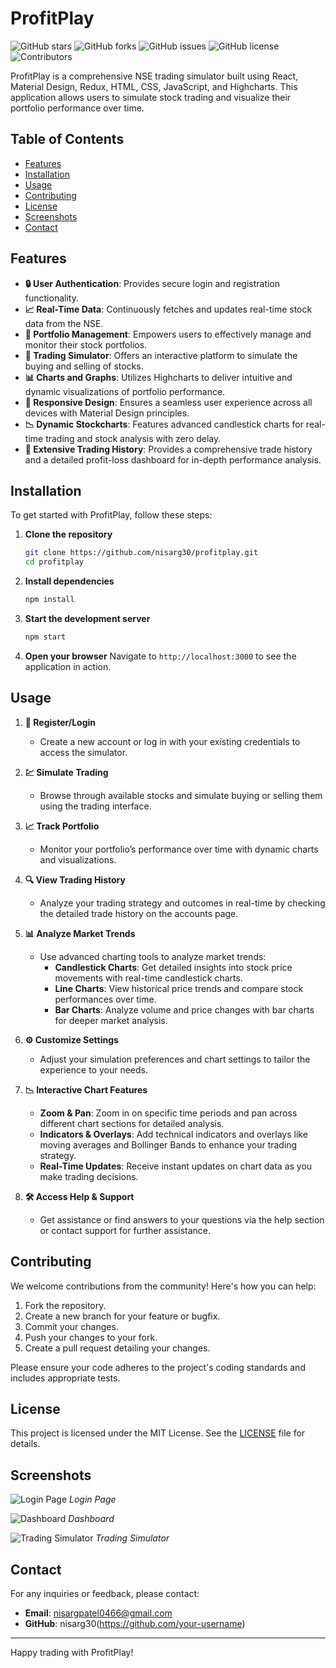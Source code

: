 # ProfitPlay

![GitHub stars](https://img.shields.io/github/stars/nisarg30/profitplay)
![GitHub forks](https://img.shields.io/github/forks/nisarg30/profitplay)
![GitHub issues](https://img.shields.io/github/issues/nisarg30/profitplay)
![GitHub license](https://img.shields.io/github/license/nisarg30/profitplay)
![Contributors](https://img.shields.io/github/contributors/nisarg30/profitplay)

ProfitPlay is a comprehensive NSE trading simulator built using React, Material Design, Redux, HTML, CSS, JavaScript, and Highcharts. This application allows users to simulate stock trading and visualize their portfolio performance over time.

## Table of Contents

- [Features](#features)
- [Installation](#installation)
- [Usage](#usage)
- [Contributing](#contributing)
- [License](#license)
- [Screenshots](#screenshots)
- [Contact](#contact)

## Features

- **🔒 User Authentication**: Provides secure login and registration functionality.
- **📈 Real-Time Data**: Continuously fetches and updates real-time stock data from the NSE.
- **💼 Portfolio Management**: Empowers users to effectively manage and monitor their stock portfolios.
- **🛒 Trading Simulator**: Offers an interactive platform to simulate the buying and selling of stocks.
- **📊 Charts and Graphs**: Utilizes Highcharts to deliver intuitive and dynamic visualizations of portfolio performance.
- **📱 Responsive Design**: Ensures a seamless user experience across all devices with Material Design principles.
- **📉 Dynamic Stockcharts**: Features advanced candlestick charts for real-time trading and stock analysis with zero delay.
- **📜 Extensive Trading History**: Provides a comprehensive trade history and a detailed profit-loss dashboard for in-depth performance analysis.

## Installation

To get started with ProfitPlay, follow these steps:

1. **Clone the repository**
    ```bash
    git clone https://github.com/nisarg30/profitplay.git
    cd profitplay
    ```

2. **Install dependencies**
    ```bash
    npm install
    ```

3. **Start the development server**
    ```bash
    npm start
    ```

4. **Open your browser**
    Navigate to `http://localhost:3000` to see the application in action.

## Usage

1. **📝 Register/Login**
   - Create a new account or log in with your existing credentials to access the simulator.

2. **💹 Simulate Trading**
   - Browse through available stocks and simulate buying or selling them using the trading interface.

3. **📈 Track Portfolio**
   - Monitor your portfolio’s performance over time with dynamic charts and visualizations.

4. **🔍 View Trading History**
   - Analyze your trading strategy and outcomes in real-time by checking the detailed trade history on the accounts page.

5. **📊 Analyze Market Trends**
   - Use advanced charting tools to analyze market trends:
     - **Candlestick Charts**: Get detailed insights into stock price movements with real-time candlestick charts.
     - **Line Charts**: View historical price trends and compare stock performances over time.
     - **Bar Charts**: Analyze volume and price changes with bar charts for deeper market analysis.

6. **⚙️ Customize Settings**
   - Adjust your simulation preferences and chart settings to tailor the experience to your needs.

7. **📉 Interactive Chart Features**
   - **Zoom & Pan**: Zoom in on specific time periods and pan across different chart sections for detailed analysis.
   - **Indicators & Overlays**: Add technical indicators and overlays like moving averages and Bollinger Bands to enhance your trading strategy.
   - **Real-Time Updates**: Receive instant updates on chart data as you make trading decisions.

8. **🛠️ Access Help & Support**
   - Get assistance or find answers to your questions via the help section or contact support for further assistance.


## Contributing

We welcome contributions from the community! Here's how you can help:

1. Fork the repository.
2. Create a new branch for your feature or bugfix.
3. Commit your changes.
4. Push your changes to your fork.
5. Create a pull request detailing your changes.

Please ensure your code adheres to the project's coding standards and includes appropriate tests.

## License

This project is licensed under the MIT License. See the [LICENSE](LICENSE) file for details.

## Screenshots

![Login Page](screenshots/login.png)
*Login Page*

![Dashboard](screenshots/dashboard.png)
*Dashboard*

![Trading Simulator](screenshots/trading_simulator.png)
*Trading Simulator*

## Contact

For any inquiries or feedback, please contact:
- **Email**: nisargpatel0466@gmail.com
- **GitHub**: nisarg30(https://github.com/your-username)

---

Happy trading with ProfitPlay!
